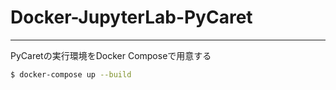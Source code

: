 # Docker-JupyterLab-PyCaret

---

PyCaretの実行環境をDocker Composeで用意する

```sh
$ docker-compose up --build
```
